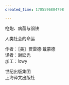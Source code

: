 ```yaml
---
created_time: 1705596804798

---
```

 

枪炮、病菌与钢铁

人类社会的命运

作者：［美］贾雷德·戴蒙德  
译者：谢延光  
加工：lowy

世纪出版集团  
上海译文出版社